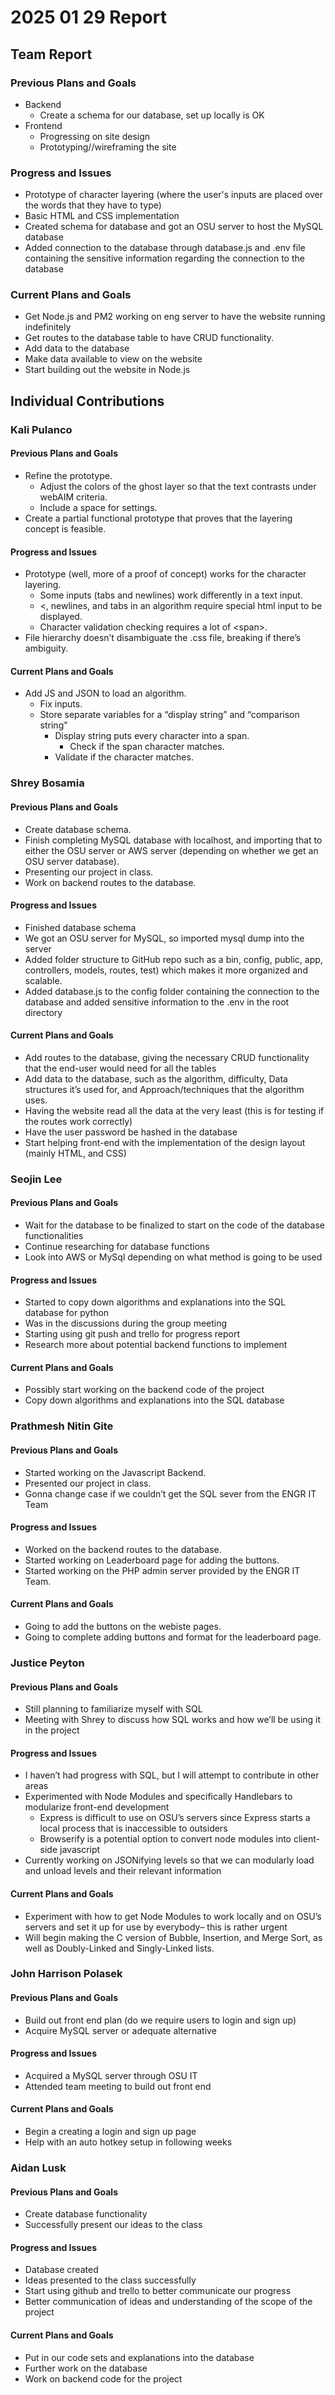 # 2025 01 29 Report

## Team Report

### Previous Plans and Goals

- Backend  
  - Create a schema for our database, set up locally is OK  
- Frontend  
  - Progressing on site design  
  - Prototyping//wireframing the site

### Progress and Issues

- Prototype of character layering (where the user's inputs are placed over the words that they have to type)  
- Basic HTML and CSS implementation  
- Created schema for database and got an OSU server to host the MySQL database  
- Added connection to the database through database.js and .env file containing the sensitive information regarding the connection to the database

### Current Plans and Goals

- Get Node.js and PM2 working on eng server to have the website running indefinitely   
- Get routes to the database table to have CRUD functionality.   
- Add data to the database  
- Make data available to view on the website   
- Start building out the website in Node.js

## Individual Contributions

### Kali Pulanco

#### Previous Plans and Goals

- Refine the prototype.  
  - Adjust the colors of the ghost layer so that the text contrasts under webAIM criteria.  
  - Include a space for settings.  
- Create a partial functional prototype that proves that the layering concept is feasible.

#### Progress and Issues

- Prototype (well, more of a proof of concept) works for the character layering.  
  - Some inputs (tabs and newlines) work differently in a text input.  
  - \<, newlines, and tabs in an algorithm require special html input to be displayed.  
  - Character validation checking requires a lot of \<span\>.  
- File hierarchy doesn’t disambiguate the .css file, breaking if there’s ambiguity.

#### Current Plans and Goals

- Add JS and JSON to load an algorithm.  
  - Fix inputs.  
  - Store separate variables for a “display string” and “comparison string”  
    - Display string puts every character into a span.  
      - Check if the span character matches.  
    - Validate if the character matches.

### Shrey Bosamia

#### Previous Plans and Goals

- Create database schema.  
- Finish completing MySQL database with localhost, and importing that to either the OSU server or AWS server (depending on whether we get an OSU server database).  
- Presenting our project in class.  
- Work on backend routes to the database.

#### Progress and Issues

- Finished database schema  
- We got an OSU server for MySQL, so imported mysql dump into the server  
- Added folder structure to GitHub repo such as a bin, config, public, app, controllers, models, routes, test) which makes it more organized and scalable.  
- Added database.js to the config folder containing the connection to the database and added sensitive information to the .env in the root directory 

#### Current Plans and Goals

- Add routes to the database, giving the necessary CRUD functionality that the end-user would need for all the tables  
- Add data to the database, such as the algorithm, difficulty, Data structures it’s used for, and Approach/techniques that the algorithm uses.  
- Having the website read all the data at the very least (this is for testing if the routes work correctly)  
- Have the user password be hashed in the database  
- Start helping front-end with the implementation of the design layout (mainly HTML, and CSS)

### Seojin Lee

#### Previous Plans and Goals

- Wait for the database to be finalized to start on the code of the database functionalities  
- Continue researching for database functions  
- Look into AWS or MySql depending on what method is going to be used

#### Progress and Issues

- Started to copy down algorithms and explanations into the SQL database for python  
- Was in the discussions during the group meeting  
- Starting using git push and trello for progress report  
- Research more about potential backend functions to implement

#### Current Plans and Goals

- Possibly start working on the backend code of the project  
- Copy down algorithms and explanations into the SQL database

### Prathmesh Nitin Gite

#### Previous Plans and Goals

- Started working on the Javascript Backend. 
- Presented our project in class.  
- Gonna change case if we couldn’t get the SQL sever from the ENGR IT Team

#### Progress and Issues

- Worked on the backend routes to the database.
- Started working on Leaderboard page for adding the buttons.
- Started working on the PHP admin server provided by the ENGR IT Team.

#### Current Plans and Goals

- Going to add the buttons on the webiste pages.
- Going to complete adding buttons and format for the leaderboard page.

### Justice Peyton

#### Previous Plans and Goals

- Still planning to familiarize myself with SQL  
- Meeting with Shrey to discuss how SQL works and how we’ll be using it in the project

#### Progress and Issues

- I haven’t had progress with SQL, but I will attempt to contribute in other areas  
- Experimented with Node Modules and specifically Handlebars to modularize front-end development  
  - Express is difficult to use on OSU’s servers since Express starts a local process that is inaccessible to outsiders  
  - Browserify is a potential option to convert node modules into client-side javascript  
- Currently working on JSONifying levels so that we can modularly load and unload levels and their relevant information

#### Current Plans and Goals

- Experiment with how to get Node Modules to work locally and on OSU’s servers and set it up for use by everybody– this is rather urgent  
- Will begin making the C version of Bubble, Insertion, and Merge Sort, as well as Doubly-Linked and Singly-Linked lists.

### John Harrison Polasek

#### Previous Plans and Goals

- Build out front end plan (do we require users to login and sign up)  
- Acquire MySQL server or adequate alternative

#### Progress and Issues

- Acquired a MySQL server through OSU IT  
- Attended team meeting to build out front end

#### Current Plans and Goals

- Begin a creating a login and sign up page  
- Help with an auto hotkey setup in following weeks

### Aidan Lusk

#### Previous Plans and Goals

- Create database functionality
- Successfully present our ideas to the class

#### Progress and Issues

- Database created
- Ideas presented to the class successfully
- Start using github and trello to better communicate our progress
- Better communication of ideas and understanding of the scope of the project

#### Current Plans and Goals

- Put in our code sets and explanations into the database
- Further work on the database
- Work on backend code for the project
